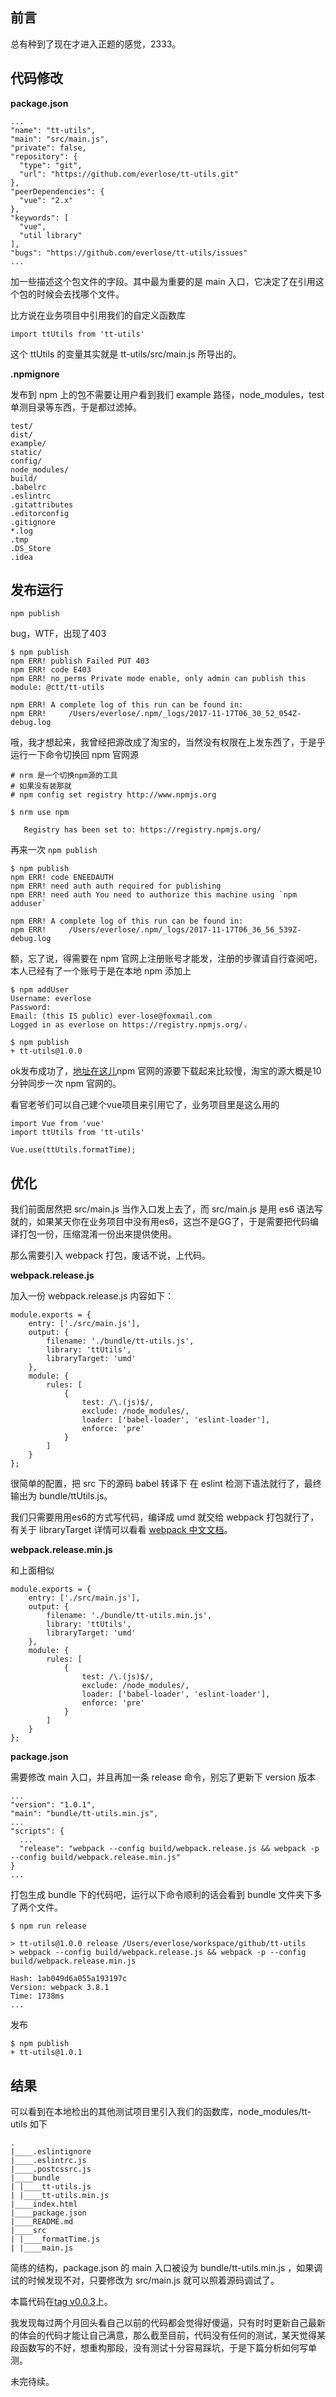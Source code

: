 ## 前言

总有种到了现在才进入正题的感觉，2333。

## 代码修改

__package.json__

```
...
"name": "tt-utils",
"main": "src/main.js",
"private": false,
"repository": {
  "type": "git",
  "url": "https://github.com/everlose/tt-utils.git"
},
"peerDependencies": {
  "vue": "2.x"
},
"keywords": [
  "vue",
  "util library"
],
"bugs": "https://github.com/everlose/tt-utils/issues"
...
```

加一些描述这个包文件的字段。其中最为重要的是 main 入口，它决定了在引用这个包的时候会去找哪个文件。

比方说在业务项目中引用我们的自定义函数库

```
import ttUtils from 'tt-utils'
```

这个 ttUtils 的变量其实就是 tt-utils/src/main.js 所导出的。

__.npmignore__

发布到 npm 上的包不需要让用户看到我们 example 路径，node_modules，test 单测目录等东西，于是都过滤掉。

```
test/
dist/
example/
static/
config/
node_modules/
build/
.babelrc
.eslintrc
.gitattributes
.editorconfig
.gitignore
*.log
.tmp
.DS_Store
.idea
```

## 发布运行

```
npm publish
```

bug，WTF，出现了403

```
$ npm publish
npm ERR! publish Failed PUT 403
npm ERR! code E403
npm ERR! no_perms Private mode enable, only admin can publish this module: @ctt/tt-utils

npm ERR! A complete log of this run can be found in:
npm ERR!     /Users/everlose/.npm/_logs/2017-11-17T06_30_52_054Z-debug.log
```

哦，我才想起来，我曾经把源改成了淘宝的，当然没有权限在上发东西了，于是乎运行一下命令切换回 npm 官网源

```
# nrm 是一个切换npm源的工具
# 如果没有装那就
# npm config set registry http://www.npmjs.org

$ nrm use npm

   Registry has been set to: https://registry.npmjs.org/
```

再来一次 `npm publish`

```
$ npm publish
npm ERR! code ENEEDAUTH
npm ERR! need auth auth required for publishing
npm ERR! need auth You need to authorize this machine using `npm adduser`

npm ERR! A complete log of this run can be found in:
npm ERR!     /Users/everlose/.npm/_logs/2017-11-17T06_36_56_539Z-debug.log
```

额，忘了说，得需要在 npm 官网上注册账号才能发，注册的步骤请自行查阅吧，本人已经有了一个账号于是在本地 npm 添加上

```
$ npm addUser
Username: everlose
Password:
Email: (this IS public) ever-lose@foxmail.com
Logged in as everlose on https://registry.npmjs.org/.
```

```
$ npm publish
+ tt-utils@1.0.0
```

ok发布成功了，[地址在这儿](https://www.npmjs.com/package/tt-utils)npm 官网的源要下载起来比较慢，淘宝的源大概是10分钟同步一次 npm 官网的。

看官老爷们可以自己建个vue项目来引用它了，业务项目里是这么用的

```
import Vue from 'vue'
import ttUtils from 'tt-utils'

Vue.use(ttUtils.formatTime);
```

## 优化

我们前面居然把 src/main.js 当作入口发上去了，而 src/main.js 是用 es6 语法写就的，如果某天你在业务项目中没有用es6，这岂不是GG了，于是需要把代码编译打包一份，压缩混淆一份出来提供使用。

那么需要引入 webpack 打包，废话不说，上代码。

__webpack.release.js__

加入一份 webpack.release.js 内容如下：

```
module.exports = {
    entry: ['./src/main.js'],
    output: {
        filename: './bundle/tt-utils.js',
        library: 'ttUtils',
        libraryTarget: 'umd'
    },
    module: {
        rules: [
            {
                test: /\.(js)$/,
                exclude: /node_modules/,
                loader: ['babel-loader', 'eslint-loader'],
                enforce: 'pre'
            }
        ]
    }
};
```

很简单的配置，把 src 下的源码 babel 转译下 在 eslint 检测下语法就行了，最终输出为 bundle/ttUtils.js。

我们只需要用用es6的方式写代码，编译成 umd 就交给 webpack 打包就行了，有关于 libraryTarget 详情可以看看 [webpack 中文文档](https://doc.webpack-china.org/configuration/output/#output-library)。

__webpack.release.min.js__

和上面相似

```
module.exports = {
    entry: ['./src/main.js'],
    output: {
        filename: './bundle/tt-utils.min.js',
        library: 'ttUtils',
        libraryTarget: 'umd'
    },
    module: {
        rules: [
            {
                test: /\.(js)$/,
                exclude: /node_modules/,
                loader: ['babel-loader', 'eslint-loader'],
                enforce: 'pre'
            }
        ]
    }
};

```

__package.json__

需要修改 main 入口，并且再加一条 release 命令，别忘了更新下 version 版本

```
...
"version": "1.0.1",
"main": "bundle/tt-utils.min.js",
...
"scripts": {
  ...
  "release": "webpack --config build/webpack.release.js && webpack -p --config build/webpack.release.min.js"
}
...
```

打包生成 bundle 下的代码吧，运行以下命令顺利的话会看到 bundle 文件夹下多了两个文件。

```
$ npm run release

> tt-utils@1.0.0 release /Users/everlose/workspace/github/tt-utils
> webpack --config build/webpack.release.js && webpack -p --config build/webpack.release.min.js

Hash: 1ab049d6a055a193197c
Version: webpack 3.8.1
Time: 1738ms
...
```

发布

```
$ npm publish
+ tt-utils@1.0.1
```

## 结果

可以看到在本地检出的其他测试项目里引入我们的函数库，node_modules/tt-utils 如下

```
.
|____.eslintignore
|____.eslintrc.js
|____.postcssrc.js
|____bundle
| |____tt-utils.js
| |____tt-utils.min.js
|____index.html
|____package.json
|____README.md
|____src
| |____formatTime.js
| |____main.js
```

简练的结构，package.json 的 main 入口被设为 bundle/tt-utils.min.js ，如果调试的时候发现不对，只要修改为 src/main.js 就可以照着源码调试了。

本篇代码在[tag v0.0.3](https://github.com/everlose/tt-utils/tree/v0.0.3)上。

我发现每过两个月回头看自己以前的代码都会觉得好傻逼，只有时时更新自己最新的体会的代码才能让自己满意，那么截至目前，代码没有任何的测试，某天觉得某段函数写的不好，想重构那段，没有测试十分容易踩坑，于是下篇分析如何写单测。

未完待续。
